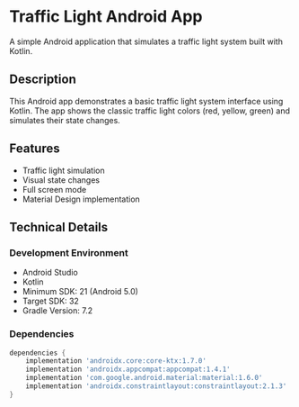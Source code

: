 # Traffic Light Android App

A simple Android application that simulates a traffic light system built with Kotlin.

## Description

This Android app demonstrates a basic traffic light system interface using Kotlin. The app shows the classic traffic light colors (red, yellow, green) and simulates their state changes.

## Features

- Traffic light simulation
- Visual state changes
- Full screen mode
- Material Design implementation

## Technical Details

### Development Environment

- Android Studio
- Kotlin
- Minimum SDK: 21 (Android 5.0)
- Target SDK: 32
- Gradle Version: 7.2

### Dependencies

```gradle
dependencies {
    implementation 'androidx.core:core-ktx:1.7.0'
    implementation 'androidx.appcompat:appcompat:1.4.1'
    implementation 'com.google.android.material:material:1.6.0'
    implementation 'androidx.constraintlayout:constraintlayout:2.1.3'
}
```
